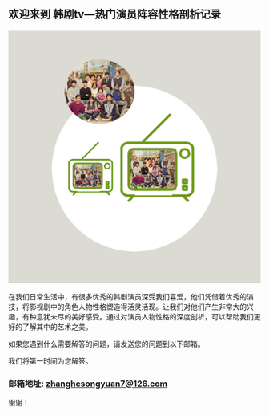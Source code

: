 ## 欢迎来到 韩剧tv—热门演员阵容性格剖析记录

![Image](icon-1024.png)

在我们日常生活中，有很多优秀的韩剧演员深受我们喜爱，他们凭借着优秀的演技，将影视剧中的角色人物性格塑造得活灵活现。让我们对他们产生非常大的兴趣，有种意犹未尽的美好感受。通过对演员人物性格的深度剖析，可以帮助我们更好的了解其中的艺术之美。

如果您遇到什么需要解答的问题，请发送您的问题到以下邮箱。

我们将第一时间为您解答。

### 邮箱地址: zhanghesongyuan7@126.com

谢谢！
